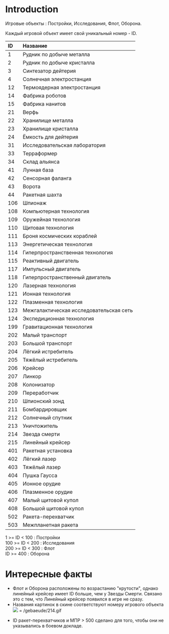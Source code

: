 # Introduction #

Игровые объекты : Постройки, Исследования, Флот, Оборона.

Каждый игровой объект имеет свой уникальный номер - ID.

| **ID** | **Название** |
|:-------|:---------------------|
|1 |Рудник по добыче металла|
|2 |Рудник по добыче кристалла|
|3 |Синтезатор дейтерия|
|4 |Солнечная электростанция|
|12|Термоядерная электростанция|
|14|Фабрика роботов|
|15|Фабрика нанитов|
|21|Верфь|
|22|Хранилище металла|
|23|Хранилище кристалла|
|24|Ёмкость для дейтерия|
|31|Исследовательская лаборатория|
|33|Терраформер|
|34|Склад альянса|
|41|Лунная база|
|42|Сенсорная фаланга|
|43|Ворота|
|44|Ракетная шахта|
|106|Шпионаж|
|108|Компьютерная технология|
|109|Оружейная технология|
|110|Щитовая технология|
|111|Броня космических кораблей|
|113|Энергетическая технология|
|114|Гиперпространственная технология|
|115|Реактивный двигатель|
|117|Импульсный двигатель|
|118|Гиперпространственный двигатель|
|120|Лазерная технология|
|121|Ионная технология|
|122|Плазменная технология|
|123|Межгалактическая исследовательская сеть|
|124|Экспедиционная технология|
|199|Гравитационная технология|
|202|Малый транспорт|
|203|Большой транспорт|
|204|Лёгкий истребитель|
|205|Тяжёлый истребитель|
|206|Крейсер|
|207|Линкор|
|208|Колонизатор|
|209|Переработчик|
|210|Шпионский зонд|
|211|Бомбардировщик|
|212|Солнечный спутник|
|213|Уничтожитель|
|214|Звезда смерти|
|215|Линейный крейсер|
|401|Ракетная установка|
|402|Лёгкий лазер|
|403|Тяжёлый лазер|
|404|Пушка Гаусса|
|405|Ионное орудие|
|406|Плазменное орудие|
|407|Малый щитовой купол|
|408|Большой щитовой купол|
|502|Ракета-перехватчик|
|503|Межпланетная ракета|

1 >= ID < 100 : Постройки <br />
100 >= ID < 200 : Исследования <br />
200 >= ID < 300 : Флот <br />
ID >= 400 : Оборона <br />

# Интересные факты #

  * Флот и Оборона расположены по возрастанию "крутости", однако линейный крейсер имеет ID больше, чем у Звезды Смерти. Связано это с тем, что Линейный крейсер появился в игре не сразу.
  * Названия картинок в скине соответствуют номеру игрового объекта
<img src='http://uni1.oldogame.ru/evolution/gebaeude/214.gif'> = /gebaeude/214.gif<br>
<ul><li>ID ракет-перехватчиков и МПР > 500 сделано для того, чтобы они не указывались в боевом докладе.